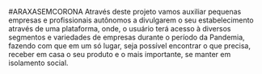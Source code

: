 #ARAXASEMCORONA
Através deste projeto vamos auxiliar pequenas empresas e profissionais autônomos a divulgarem o seu estabelecimento através de uma plataforma, onde, o usuário terá acesso à diversos segmentos e variedades de empresas durante o período da Pandemia, fazendo com que em um só lugar, seja possível encontrar o que precisa, receber em casa o seu produto e o mais importante, se manter em isolamento social.
